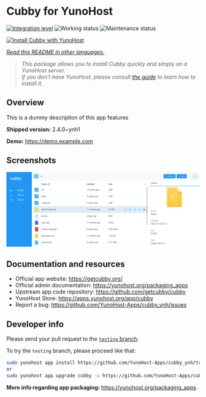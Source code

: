 <!--
N.B.: This README was automatically generated by <https://github.com/YunoHost/apps/tree/master/tools/readme_generator>
It shall NOT be edited by hand.
-->

# Cubby for YunoHost

[![Integration level](https://apps.yunohost.org/badge/integration/cubby)](https://ci-apps.yunohost.org/ci/apps/cubby/)
![Working status](https://apps.yunohost.org/badge/state/cubby)
![Maintenance status](https://apps.yunohost.org/badge/maintained/cubby)

[![Install Cubby with YunoHost](https://install-app.yunohost.org/install-with-yunohost.svg)](https://install-app.yunohost.org/?app=cubby)

*[Read this README in other languages.](./ALL_README.md)*

> *This package allows you to install Cubby quickly and simply on a YunoHost server.*  
> *If you don't have YunoHost, please consult [the guide](https://yunohost.org/install) to learn how to install it.*

## Overview

This is a dummy description of this app features


**Shipped version:** 2.4.0~ynh1

**Demo:** <https://demo.example.com>

## Screenshots

![Screenshot of Cubby](./doc/screenshots/screenshot.png)

## Documentation and resources

- Official app website: <https://getcubby.org/>
- Official admin documentation: <https://yunohost.org/packaging_apps>
- Upstream app code repository: <https://github.com/getcubby/cubby>
- YunoHost Store: <https://apps.yunohost.org/app/cubby>
- Report a bug: <https://github.com/YunoHost-Apps/cubby_ynh/issues>

## Developer info

Please send your pull request to the [`testing` branch](https://github.com/YunoHost-Apps/cubby_ynh/tree/testing).

To try the `testing` branch, please proceed like that:

```bash
sudo yunohost app install https://github.com/YunoHost-Apps/cubby_ynh/tree/testing --debug
or
sudo yunohost app upgrade cubby -u https://github.com/YunoHost-Apps/cubby_ynh/tree/testing --debug
```

**More info regarding app packaging:** <https://yunohost.org/packaging_apps>
